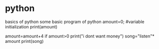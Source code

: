 # python
basics of python
some basic program of python 
amount=0;
#variable initialization
print(amount)

amount=amount+4
if amount>0
  print("i dont want money")
song="listen"* amount
print(song)
